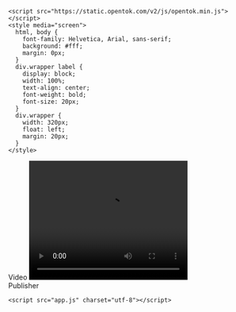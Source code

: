<html>
  <head>
    <meta charset="utf-8">
    <title>Publish from a Video Element</title>

    <script src="https://static.opentok.com/v2/js/opentok.min.js"></script>
    <style media="screen">
      html, body {
        font-family: Helvetica, Arial, sans-serif;
        background: #fff;
        margin: 0px;
      }
      div.wrapper label {
        display: block;
        width: 100%;
        text-align: center;
        font-weight: bold;
        font-size: 20px;
      }
      div.wrapper {
        width: 320px;
        float: left;
        margin: 20px;
      }
    </style>
  </head>
  <body>
    <div class="wrapper">
      <label>Video</label>
      <video id="video" src="BigBuckBunny_320x180.mp4" width="320" height="240" controls></video>
    </div>
    <div class="wrapper">
      <label>Publisher</label>
      <div id="publisher"></div>
    </div>

    <script src="app.js" charset="utf-8"></script>
  </body>
</html>
